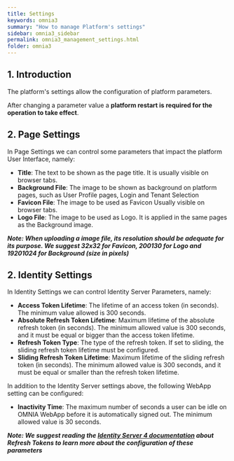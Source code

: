 ```yaml
---
title: Settings
keywords: omnia3
summary: "How to manage Platform's settings"
sidebar: omnia3_sidebar
permalink: omnia3_management_settings.html
folder: omnia3
---
```



## 1. Introduction

The platform's settings allow the configuration of platform parameters.

After changing a parameter value a **platform restart is required for the operation to take effect**.


## 2. Page Settings

In Page Settings we can control some parameters that impact the platform User Interface, namely:

* **Title**: The text to be shown as the page title. It is usually visible on browser tabs.
* **Background File**: The image to be shown as background on platform pages, such as User Profile pages, Login and Tenant Selection
* **Favicon File**: The image to be used as Favicon Usually visible on browser tabs.
* **Logo File**: The image to be used as Logo. It is applied in the same pages as the Background image.

**_Note: When uploading a image file, its resolution should be adequate for its purpose. We suggest 32x32 for Favicon, 200*130 for Logo and 1920*1024 for Background (size in pixels)_**

## 2. Identity Settings

In Identity Settings we can control Identity Server Parameters, namely:

* **Access Token Lifetime**: The lifetime of an access token (in seconds). The minimum value allowed is 300 seconds.
* **Absolute Refresh Token Lifetime**: Maximum lifetime of the absolute refresh token (in seconds). The minimum allowed value is 300 seconds, and it must be equal or bigger than the access token lifetime.
* **Refresh Token Type**: The type of the refresh token. If set to sliding, the sliding refresh token lifetime must be configured.
* **Sliding Refresh Token Lifetime**: Maximum lifetime of the sliding refresh token (in seconds). The minimum allowed value is 300 seconds, and it must be equal or smaller than the refresh token lifetime.

In addition to the Identity Server settings above, the following WebApp setting can be configured:

* **Inactivity Time**: The maximum number of seconds a user can be idle on OMNIA WebApp before it is automatically signed out. The minimum allowed value is 30 seconds.

**_Note: We suggest reading the [Identity Server 4 documentation](https://identityserver4.readthedocs.io/en/latest/topics/refresh_tokens.html) about Refresh Tokens to learn more about the configuration of these parameters_**
